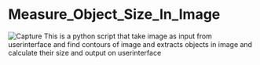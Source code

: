 # Measure_Object_Size_In_Image
![Capture](https://user-images.githubusercontent.com/56503131/132696146-6424aa84-4ae8-4430-8e83-f8c7a0fae0d2.JPG)
This is a python script that take image as input from userinterface and find contours of image and extracts objects in image and calculate their size and output on userinterface
